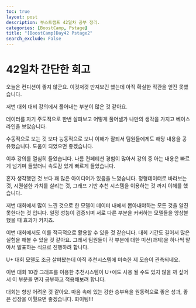 ```yaml
---
toc: true
layout: post
description: 부스트캠프 42일차 공부 정리.
categories: [BoostCamp, Pstage]
title: "[BoostCamp]Day42 Pstage2"
search_exclude: False
---
```

# 42일차 간단한 회고

오늘은 컨디션이 좋지 않군요. 이것저것 만져보긴 했는데 아직 확실한 직관을 얻진 못했습니다.

저번 대회 대비 강의에서 풀어내는 부분이 많은 것 같아요.

데이터를 자기 주도적으로 한번 살펴보고 어떻게 풀어낼가 나만의 생각을 가지고 베이스라인을 보았습니다.

수동적으로 보는 것 보다 능동적으로 보니 이해가 잘되서 팀원들에게도 해당 내용을 공유했습니다. 도움이 되었으면 좋겠습니다.

이후 강의를 열심히 들었습니다. 나름 컨페티션 경험이 많아서 강의 중 아는 내용은 빠르게 넘기며 들었더니 속도감 있게 빠르게 들었습니다.

혼자 생각했던 것 보다 꽤 많은 아이디어가 있음을 느꼈습니다. 정형데이터로 바라보는 것, 시퀀셜한 가치를 살리는 것, 그래프 기반 추천 시스템을 이용하는 것 까지 이해를 했습니다.

저번 대회에서 많이 느낀 것으로 한 모델이 데이터 내에서 뽑아내야하는 모든 것을 알진 못한다는 것 입니다. 일정 성능이 검증되며 서로 다른 부분을 커버하는 모델들을 앙상블 했을 때 효과가 커지죠.

이번 대회에서도 이를 적극적으로 활용할 수 있을 것 같습니다. 대회 기간도 길어서 많은 실험을 해볼 수 있을 것 같아요. 그래서 팀원들이 각 부분에 대한 미션(과제)을 하나씩 맡아서 발표하는 식으로 진행하려 합니다.

U+ 대회 모델도 조금 살펴봤는데 아직 추천시스템에 미숙한 제 모습이 관측되네요.

이번 대회 10강 그래프를 이용한 추천시스템이 U+에도 사용 될 수도 있지 않을 까 싶어서 이 부분을 먼저 공부하고 적용해보려 합니다.

대회는 항상 어려운 것 같아요. 마음 속에 있는 강한 승부욕을 원동력으로 좋은 성과, 좋은 성장을 이뤘으면 좋겠습니다. 화이팅!!!